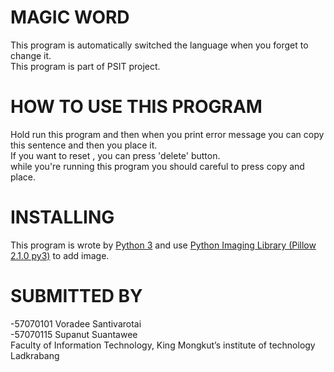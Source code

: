 MAGIC WORD
============
This program is automatically switched the language when you forget to change it. <br />
This program is part of PSIT project.

HOW TO USE THIS PROGRAM
============
Hold run this program and then when you print error message you can copy this sentence and then you place it. <br />
If you want to reset , you can press 'delete' button. <br />
while you're running this program you should careful to press copy and place.

INSTALLING
============
This program is wrote by [Python 3](https://www.python.org/download/releases/3.0/) and use [Python Imaging Library (Pillow 2.1.0 py3)](https://pypi.python.org/pypi/Pillow/2.1.0) to add image.

SUBMITTED BY
============
-57070101 Voradee Santivarotai <br />
-57070115 Supanut Suantawee <br />
Faculty of Information Technology, King Mongkut’s institute of technology Ladkrabang
